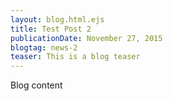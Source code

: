 ```yaml
---
layout: blog.html.ejs
title: Test Post 2
publicationDate: November 27, 2015
blogtag: news-2
teaser: This is a blog teaser
---
```


Blog content

